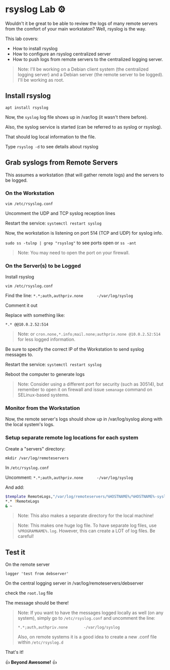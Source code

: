 # rsyslog Lab ⚙️

Wouldn't it be great to be able to review the logs of many remote servers from the comfort of your main workstaton? Well, rsyslog is the way.

This lab covers:

- How to install rsyslog
- How to configure an rsyslog centralized server
- How to push logs from remote servers to the centralized logging server.

> Note: I'll be working on a Debian client system (the centralized logging server) and a Debian server (the remote server to be logged). I'll be working as root.

## Install rsyslog

`apt install rsyslog`

Now, the `syslog` log file shows up in /var/log (it wasn't there before).

Also, the syslog service is started (can be referred to as syslog or rsyslog).

That should log local information to the file.

Type `rsyslog -d` to see details about rsyslog

## Grab syslogs from Remote Servers

This assumes a workstation (that will gather remote logs) and the servers to be logged.

### On the Workstation

`vim /etc/rsyslog.conf`

Uncomment the UDP and TCP syslog reception lines

Restart the service: `systemctl restart syslog`

Now, the workstation is listening on port 514 (TCP and UDP) for syslog info.

`sudo ss -tulnp | grep "rsyslog"` to see ports open or `ss -ant`

> Note: You may need to open the port on your firewall. 

### On the Server(s) to be Logged

Install rsyslog

`vim /etc/rsyslog.conf`

Find the line: `*.*;auth,authpriv.none		-/var/log/syslog`

Comment it out

Replace with something like: 

`*.* @@10.0.2.52:514`

> Note: or `cron.none,*.info;mail.none;authpriv.none @10.0.2.52:514` for less logged information.

Be sure to specify the correct IP of the Workstation to send syslog messages to.

Restart the service: `systemctl restart syslog`

Reboot the computer to generate logs

> Note: Consider using a different port for security (such as 30514), but remember to open it on firewall and issue `semanage` command on SELinux-based systems.

### Monitor from the Workstation

Now, the remote server's logs should show up in /var/log/syslog along with the local system's logs.

### Setup separate remote log locations for each system

Create a "servers" directory:

`mkdir /var/log/remoteservers`

In `/etc/rsyslog.conf`

Uncomment: `*.*;auth,authpriv.none		-/var/log/syslog`

And add:

```bash
$template RemoteLogs,"/var/log/remoteservers/%HOSTNAME%/%HOSTNAME%-syslog"
*.* ?RemoteLogs
& ~
```

> Note: This also makes a separate directory for the local machine!

> Note: This makes one huge log file. To have separate log files, use `%PROGRAMNAME%.log`. However, this can create a LOT of log files. Be careful!

## Test it

On the remote server

`logger 'test from debserver'`

On the central logging server in /var/log/remoteservers/debserver

check the `root.log` file

The message should be there!

> Note: If you want to have the messages logged locally as well (on any system), simply go to `/etc/rsyslog.conf` and uncomment the line:
> 
> `*.*;auth,authpriv.none		-/var/log/syslog`
>
> Also, on remote systems it is a good idea to create a new .conf file within `/etc/rsyslog.d`

That's it!

👍 **Beyond Awesome!** 👍
